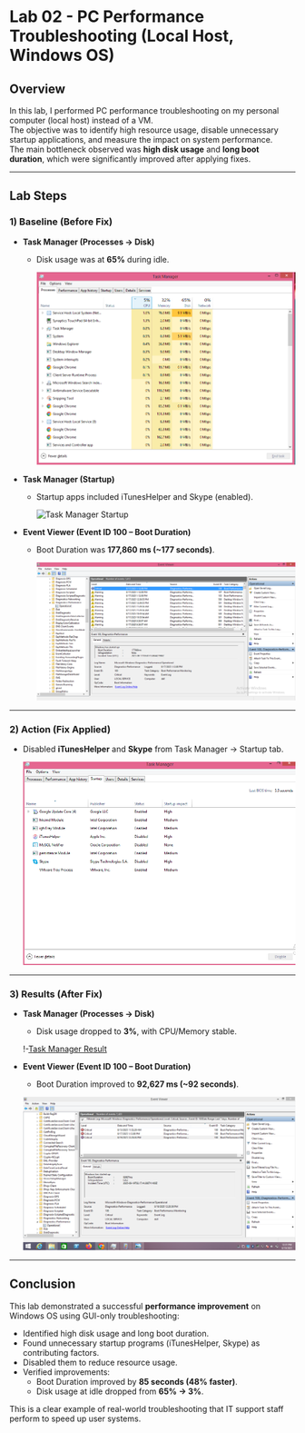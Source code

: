 # Lab 02 - PC Performance Troubleshooting (Local Host, Windows OS)

## Overview
In this lab, I performed PC performance troubleshooting on my personal computer (local host) instead of a VM.  
The objective was to identify high resource usage, disable unnecessary startup applications, and measure the impact on system performance.  
The main bottleneck observed was **high disk usage** and **long boot duration**, which were significantly improved after applying fixes.

---

## Lab Steps

### 1) Baseline (Before Fix)
- **Task Manager (Processes → Disk)**  
    
  - Disk usage was at **65%** during idle.
 
    ![Task Manager Before](screenshots/Task_Manager_Processes_Disk_Before.PNG)  

- **Task Manager (Startup)**  
    
  - Startup apps included iTunesHelper and Skype (enabled).
 
    ![Task Manager Startup](screenshos/Task_Manager_Startup_Before.PNG)

- **Event Viewer (Event ID 100 – Boot Duration)**  
  
  - Boot Duration was **177,860 ms (~177 seconds)**.
 
     ![Event ID 100 Old](screenshots/Event_ID100_Boot_Duration_08-17-2025.PNG)  

---

### 2) Action (Fix Applied)

- Disabled **iTunesHelper** and **Skype** from Task Manager → Startup tab.  

  ![Task Manager Disabled Apps](screenshots/Task_Manager_Startup_After.PNG)  

---

### 3) Results (After Fix)

- **Task Manager (Processes → Disk)**  
    
  - Disk usage dropped to **3%**, with CPU/Memory stable.
 
   !-[Task Manager Result](screenshots/Task_Manager_Processes_Disk_After.PNG)  

- **Event Viewer (Event ID 100 – Boot Duration)**  
    
  - Boot Duration improved to **92,627 ms (~92 seconds)**.  

   ![Event ID100 Current](screenshots/Event_ID100_Boot_Duration_08-19-2025.PNG)
---

## Conclusion

This lab demonstrated a successful **performance improvement** on Windows OS using GUI-only troubleshooting:  
- Identified high disk usage and long boot duration.  
- Found unnecessary startup programs (iTunesHelper, Skype) as contributing factors.  
- Disabled them to reduce resource usage.  
- Verified improvements:  
  - Boot Duration improved by **85 seconds (48% faster)**.  
  - Disk usage at idle dropped from **65% → 3%**.  

This is a clear example of real-world troubleshooting that IT support staff perform to speed up user systems.
